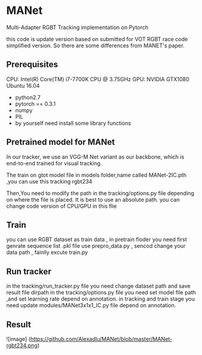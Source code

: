 # MANet
Multi-Adapter RGBT Tracking  implementation on Pytorch

this code is update version based on submitted for VOT RGBT race code simplified version.
So there are some differences from MANET's paper. 

## Prerequisites

CPU: Intel(R) Core(TM) i7-7700K CPU @ 3.75GHz
GPU: NVIDIA GTX1080
Ubuntu 16.04

* python2.7
* pytorch == 0.3.1
* numpy
* PIL
* by yourself need install some library functions 

## Pretrained model for MANet

In our tracker, we use an VGG-M Net variant as our backbone, which is end-to-end trained for visual tracking.

The train on gtot model file in models folder,name called MANet-2IC.pth ,you can use this tracking rgbt234

Then,You need to modify the path in the tracking/options.py file depending on where the file is placed. 
It is best to use an absolute path.
you can change code version of CPU/GPU in this flie

## Train

you can use RGBT dataset as train data , in pretrain floder you need 
first genrate sequence list .pkl file use prepro_data.py ,
sencod change your data path ,
fainlly excute train.py

## Run tracker

in the tracking/run_tracker.py file  you need change dataset path  and save result file dirpath 
in the tracking/options.py file you need set model file path ,and set learning rate depend on annotation.
in tracking and train stage you need update modules/MANet3x1x1_IC.py file depend on annotation.

## Result
![image] (https://github.com/Alexadlu/MANet/blob/master/MANet-rgbt234.png)
